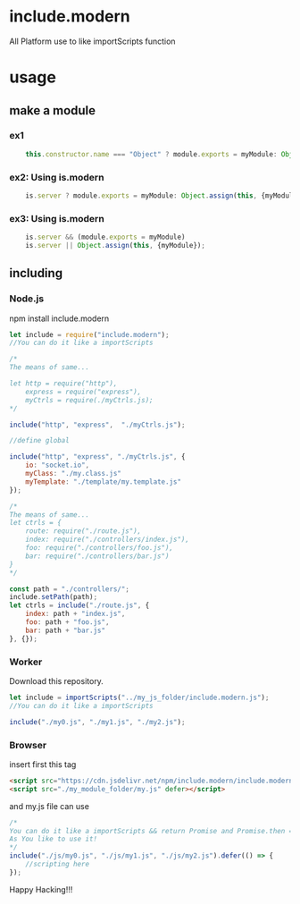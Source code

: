 # include.modern
All Platform use to like importScripts function

# usage

## make a module

### ex1
~~~javascript
    this.constructor.name === "Object" ? module.exports = myModule: Object.assign(this, {myModule});
~~~

### ex2: Using is.modern
~~~javascript
    is.server ? module.exports = myModule: Object.assign(this, {myModule});
~~~

### ex3: Using is.modern
~~~javascript
    is.server && (module.exports = myModule)
    is.server || Object.assign(this, {myModule});
~~~

## including

### Node.js

npm install include.modern

~~~javascript
let include = require("include.modern");
//You can do it like a importScripts

/*
The means of same...

let http = require("http"),
    express = require("express"),
    myCtrls = require(./myCtrls.js);
*/

include("http", "express",  "./myCtrls.js");

//define global

include("http", "express", "./myCtrls.js", {
    io: "socket.io",
    myClass: "./my.class.js"
    myTemplate: "./template/my.template.js"
});

/*
The means of same...
let ctrls = {
    route: require("./route.js"),
    index: require("./controllers/index.js"),
    foo: require("./controllers/foo.js"),
    bar: require("./controllers/bar.js")
}
*/

const path = "./controllers/";
include.setPath(path);
let ctrls = include("./route.js", {
    index: path + "index.js",
    foo: path + "foo.js",
    bar: path + "bar.js"
}, {});
~~~

### Worker

Download this repository.

~~~javascript
let include = importScripts("../my_js_folder/include.modern.js");
//You can do it like a importScripts

include("./my0.js", "./my1.js", "./my2.js");
~~~

### Browser

insert first this tag
~~~html
<script src="https://cdn.jsdelivr.net/npm/include.modern/include.modern.min.js" async defer></script>
<script src="./my_module_folder/my.js" defer></script>
~~~

and my.js file can use

~~~javascript
/*
You can do it like a importScripts && return Promise and Promise.then === Promise.defer
As You like to use it!
*/
include("./js/my0.js", "./js/my1.js", "./js/my2.js").defer(() => {
    //scripting here
});
~~~

Happy Hacking!!!
